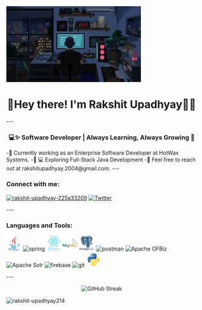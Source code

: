 <img src="https://github.com/rakshit-upadhyay214/rakshit-upadhyay214/blob/main/This%20pin%20is%20all%20about%20coding.gif" alt="This is all about coding" height="200"/>

<h1 align="center">👋Hey there! I'm Rakshit Upadhyay👨‍💻</h1>
---
<h3 align="center">💻✨ Software Developer | Always Learning, Always Growing 🚀</h3>
-💼 Currently working as an Enterprise Software Developer at HotWax Systems.
-🚀 💻 Exploring Full-Stack Java Development
-📩 Feel free to reach out at rakshitupadhyay.2004@gmail.com.
---
<h3 align="left">Connect with me:</h3>
<p align="left">
<a href="https://linkedin.com/in/rakshit-upadhyay-225a33209" target="blank"><img align="center" src="https://raw.githubusercontent.com/rahuldkjain/github-profile-readme-generator/master/src/images/icons/Social/linked-in-alt.svg" alt="rakshit-upadhyay-225a33209" height="30" width="40" /></a>
<a href="https://x.com/214_rakshit" target="blank">
  <img align="center" src="https://raw.githubusercontent.com/rahuldkjain/github-profile-readme-generator/master/src/images/icons/Social/twitter.svg" alt="Twitter" height="30" width="40" />
</a>
</p>
---
<h3 align="left">Languages and Tools:</h3>
<p align="left">  
  <img src="https://raw.githubusercontent.com/devicons/devicon/master/icons/java/java-original.svg" alt="java" width="40" height="40"/>  
  <img src="https://www.vectorlogo.zone/logos/springio/springio-icon.svg" alt="spring" width="40" height="40"/>
  <img src="https://raw.githubusercontent.com/devicons/devicon/master/icons/react/react-original-wordmark.svg" alt="react" width="40" height="40"/>  
  <img src="https://raw.githubusercontent.com/devicons/devicon/master/icons/mysql/mysql-original-wordmark.svg" alt="mysql" width="40" height="40"/>  
  <img src="https://raw.githubusercontent.com/devicons/devicon/master/icons/postgresql/postgresql-original-wordmark.svg" alt="postgresql" width="40" height="40"/>  
  <img src="https://www.vectorlogo.zone/logos/getpostman/getpostman-icon.svg" alt="postman" width="40" height="40"/>  
  <img src="https://www.vectorlogo.zone/logos/apache/apache-official.svg" alt="Apache OFBiz" width="40" height="40"/>  
  <img src="https://www.vectorlogo.zone/logos/apache_solr/apache_solr-icon.svg" alt="Apache Solr" width="40" height="40"/>  
  <img src="https://www.vectorlogo.zone/logos/firebase/firebase-icon.svg" alt="firebase" width="40" height="40"/>  
  <img src="https://www.vectorlogo.zone/logos/git-scm/git-scm-icon.svg" alt="git" width="40" height="40"/>  
  <img src="https://raw.githubusercontent.com/devicons/devicon/master/icons/python/python-original.svg" alt="python" width="40" height="40"/>  
</p>
---
<p align="center">
  <img src="https://github-readme-streak-stats.herokuapp.com/?user=rakshit-upadhyay214&theme=tokyonight" alt="GitHub Streak" />
</p>
<p>
  <img align="center" src="https://github-readme-stats.vercel.app/api/top-langs?username=rakshit-upadhyay214&show_icons=true&locale=en&layout=compact&theme=tokyonight" alt="rakshit-upadhyay214" /></p>
